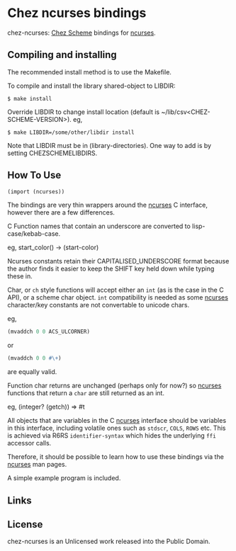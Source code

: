 # Chez ncurses bindings

chez-ncurses: [Chez Scheme] bindings for [ncurses].

## Compiling and installing

The recommended install method is to use the Makefile.

To compile and install the library shared-object to LIBDIR:

    $ make install

Override LIBDIR to change install location (default is ~/lib/csv&lt;CHEZ-SCHEME-VERSION&gt;). eg,

    $ make LIBDIR=/some/other/libdir install

Note that LIBDIR must be in (library-directories). One way to add is by setting CHEZSCHEMELIBDIRS.

## How To Use

```scheme
(import (ncurses))
```
The bindings are very thin wrappers around the [ncurses] C interface, however there are a few differences.

C Function names that contain an underscore are converted to lisp-case/kebab-case.

eg, start_color() -> (start-color)

Ncurses constants retain their CAPITALISED_UNDERSCORE format because the author finds it easier to keep the SHIFT key held down while typing these in.

Char, or `ch` style functions will accept either an `int` (as is the case in the C API), or a scheme char object. `int` compatibility is needed as some [ncurses] character/key constants are not convertable to unicode chars.

eg,
```scheme
(mvaddch 0 0 ACS_ULCORNER)
```
or
```scheme
(mvaddch 0 0 #\+)
```
are equally valid.

Function char returns are unchanged (perhaps only for now?) so [ncurses] functions that return a `char` are still returned as an int.

eg, (integer? (getch)) => #t

All objects that are variables in the C [ncurses] interface should be variables in this interface, including volatile ones such as `stdscr`, `COLS`, `ROWS` etc. This is achieved via R6RS `identifier-syntax` which hides the underlying `ffi` accessor calls.

Therefore, it should be possible to learn how to use these bindings via the [ncurses] man pages.

A simple example program is included.

## Links

[Chez Scheme]: https://cisco.github.io/ChezScheme/ "Chez Scheme"
[ncurses]: https://invisible-island.net/ncurses/ "ncurses"

## License

chez-ncurses is an Unlicensed work released into the Public Domain.
